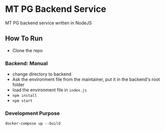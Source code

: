# MT PG Backend Service

MT PG backend service written in NodeJS

## How To Run

- Clone the repo

### Backend: Manual
- change directory to backend
- Ask the environment file from the maintainer, put it in the backend's root folder
- load the environment file in `index.js`
- `npm install`
- `npm start`

### Development Purpose
```shell
docker-compose up --build
```